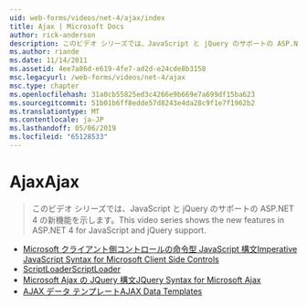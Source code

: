 ```yaml
---
uid: web-forms/videos/net-4/ajax/index
title: Ajax | Microsoft Docs
author: rick-anderson
description: このビデオ シリーズでは、JavaScript と jQuery のサポートの ASP.NET 4 の新機能を示します。
ms.author: riande
ms.date: 11/14/2011
ms.assetid: 4ee7a86d-e619-4fe7-ad2d-e24cde8b3158
msc.legacyurl: /web-forms/videos/net-4/ajax
msc.type: chapter
ms.openlocfilehash: 31a0cb55825ed3c4266e9b669e7a699df15ba623
ms.sourcegitcommit: 51b01b6ff8edde57d8243e4da28c9f1e7f1962b2
ms.translationtype: MT
ms.contentlocale: ja-JP
ms.lasthandoff: 05/06/2019
ms.locfileid: "65128533"
---
```

# <a name="ajax"></a><span data-ttu-id="94acd-103">Ajax</span><span class="sxs-lookup"><span data-stu-id="94acd-103">Ajax</span></span>

> <span data-ttu-id="94acd-104">このビデオ シリーズでは、JavaScript と jQuery のサポートの ASP.NET 4 の新機能を示します。</span><span class="sxs-lookup"><span data-stu-id="94acd-104">This video series shows the new features in ASP.NET 4 for JavaScript and jQuery support.</span></span>

- [<span data-ttu-id="94acd-105">Microsoft クライアント側コントロールの命令型 JavaScript 構文</span><span class="sxs-lookup"><span data-stu-id="94acd-105">Imperative JavaScript Syntax for Microsoft Client Side Controls</span></span>](aspnet-4-quick-hit-imperative-javascript-syntax-for-microsoft-client-side-controls.md)
- [<span data-ttu-id="94acd-106">ScriptLoader</span><span class="sxs-lookup"><span data-stu-id="94acd-106">ScriptLoader</span></span>](aspnet-4-quick-hit-the-scriptloader.md)
- [<span data-ttu-id="94acd-107">Microsoft Ajax の JQuery 構文</span><span class="sxs-lookup"><span data-stu-id="94acd-107">JQuery Syntax for Microsoft Ajax</span></span>](aspnet-4-quick-hit-jquery-syntax-for-microsoft-ajax.md)
- [<span data-ttu-id="94acd-108">AJAX データ テンプレート</span><span class="sxs-lookup"><span data-stu-id="94acd-108">AJAX Data Templates</span></span>](aspnet-4-quick-hit-ajax-data-templates.md)
